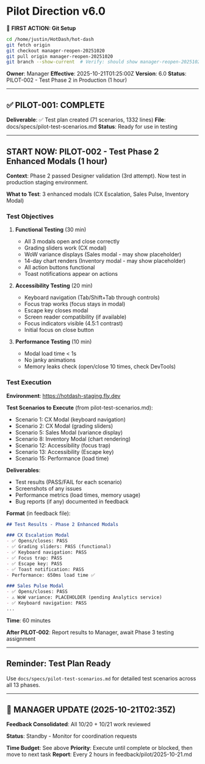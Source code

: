 # Pilot Direction v6.0

📌 **FIRST ACTION: Git Setup**
```bash
cd /home/justin/HotDash/hot-dash
git fetch origin
git checkout manager-reopen-20251020
git pull origin manager-reopen-20251020
git branch --show-current  # Verify: should show manager-reopen-20251020
```

**Owner**: Manager
**Effective**: 2025-10-21T01:25:00Z
**Version**: 6.0
**Status**: PILOT-002 - Test Phase 2 in Production (1 hour)

---

## ✅ PILOT-001: COMPLETE

**Deliverable**: ✅ Test plan created (71 scenarios, 1332 lines)
**File**: docs/specs/pilot-test-scenarios.md
**Status**: Ready for use in testing

---

## START NOW: PILOT-002 - Test Phase 2 Enhanced Modals (1 hour)

**Context**: Phase 2 passed Designer validation (3rd attempt). Now test in production staging environment.

**What to Test**: 3 enhanced modals (CX Escalation, Sales Pulse, Inventory Modal)

### Test Objectives

1. **Functional Testing** (30 min)
   - All 3 modals open and close correctly
   - Grading sliders work (CX modal)
   - WoW variance displays (Sales modal - may show placeholder)
   - 14-day chart renders (Inventory modal - may show placeholder)
   - All action buttons functional
   - Toast notifications appear on actions

2. **Accessibility Testing** (20 min)
   - Keyboard navigation (Tab/Shift+Tab through controls)
   - Focus trap works (focus stays in modal)
   - Escape key closes modal
   - Screen reader compatibility (if available)
   - Focus indicators visible (4.5:1 contrast)
   - Initial focus on close button

3. **Performance Testing** (10 min)
   - Modal load time < 1s
   - No janky animations
   - Memory leaks check (open/close 10 times, check DevTools)

### Test Execution

**Environment**: https://hotdash-staging.fly.dev

**Test Scenarios to Execute** (from pilot-test-scenarios.md):
- Scenario 1: CX Modal (keyboard navigation)
- Scenario 2: CX Modal (grading sliders)
- Scenario 5: Sales Modal (variance display)
- Scenario 8: Inventory Modal (chart rendering)
- Scenario 12: Accessibility (focus trap)
- Scenario 13: Accessibility (Escape key)
- Scenario 15: Performance (load time)

**Deliverables**:
- Test results (PASS/FAIL for each scenario)
- Screenshots of any issues
- Performance metrics (load times, memory usage)
- Bug reports (if any) documented in feedback

**Format** (in feedback file):
```md
## Test Results - Phase 2 Enhanced Modals

### CX Escalation Modal
- ✅ Opens/closes: PASS
- ✅ Grading sliders: PASS (functional)
- ✅ Keyboard navigation: PASS
- ✅ Focus trap: PASS
- ✅ Escape key: PASS
- ✅ Toast notification: PASS
- Performance: 650ms load time ✅

### Sales Pulse Modal
- ✅ Opens/closes: PASS
- ⚠️ WoW variance: PLACEHOLDER (pending Analytics service)
- ✅ Keyboard navigation: PASS
...
```

**Time**: 60 minutes

**After PILOT-002**: Report results to Manager, await Phase 3 testing assignment

---

## Reminder: Test Plan Ready

Use `docs/specs/pilot-test-scenarios.md` for detailed test scenarios across all 13 phases.

---

## 🔄 MANAGER UPDATE (2025-10-21T02:35Z)

**Feedback Consolidated**: All 10/20 + 10/21 work reviewed

**Status**: Standby - Monitor for coordination requests

**Time Budget**: See above
**Priority**: Execute until complete or blocked, then move to next task
**Report**: Every 2 hours in feedback/pilot/2025-10-21.md

